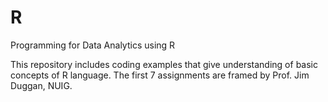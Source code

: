 # R
Programming for Data Analytics using R

This repository includes coding examples that give understanding of basic concepts of R language.
The first 7 assignments are framed by Prof. Jim Duggan, NUIG.
